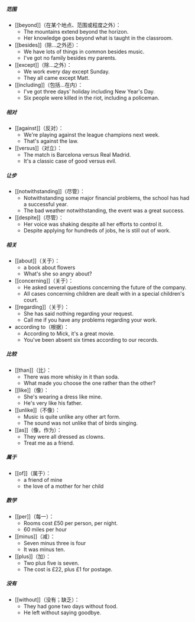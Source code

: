 ##### 范围
- [[beyond]]（在某个地点、范围或程度之外）：
	- The mountains extend beyond the horizon.
	- Her knowledge goes beyond what is taught in the classroom.
- [[besides]]（除…之外还）：
	- We have lots of things in common besides music.
	- I've got no family besides my parents.
- [[except]]（除…之外）：
	- We work every day except Sunday.
	- They all came except Matt.
- [[including]]（包括…在内）：
	- I've got three days' holiday including New Year's Day.
	- Six people were killed in the riot, including a policeman.
##### 相对
- [[against]]（反对）：
	- We're playing against the league champions next week.
	- That's against the law.
- [[versus]]（对立）：
	- The match is Barcelona versus Real Madrid.
	- It's a classic case of good versus evil.
##### 让步
- [[notwithstanding]]（尽管）：
	- Notwithstanding some major financial problems, the school has had a successful year.
	- The bad weather notwithstanding, the event was a great success.
- [[despite]]（尽管）：
	- Her voice was shaking despite all her efforts to control it.
	- Despite applying for hundreds of jobs, he is still out of work.
##### 相关
- [[about]]（关于）：
	- a book about flowers
	- What's she so angry about?
- [[concerning]]（关于）：
	- He asked several questions concerning the future of the company.
	- All cases concerning children are dealt with in a special children's court.
- [[regarding]]（关于）：
	- She has said nothing regarding your request.
	- Call me if you have any problems regarding your work.
- according to（根据）：
	- According to Mick, it's a great movie.
	- You've been absent six times according to our records.
##### 比较
- [[than]]（比）：
	- There was more whisky in it than soda.
	- What made you choose the one rather than the other?
- [[like]]（像）：
	- She's wearing a dress like mine.
	- He's very like his father.
- [[unlike]]（不像）：
	- Music is quite unlike any other art form.
	- The sound was not unlike that of birds singing.
- [[as]]（像，作为）：
	- They were all dressed as clowns.
	- Treat me as a friend.
##### 属于
- [[of]]（属于）：
	- a friend of mine
	- the love of a mother for her child
##### 数学
- [[per]]（每一）：
	- Rooms cost £50 per person, per night.
	- 60 miles per hour
- [[minus]]（减）：
	- Seven minus three is four
	- It was minus ten.
- [[plus]]（加）：
	- Two plus five is seven.
	- The cost is £22, plus £1 for postage.
##### 没有
- [[without]]（没有；缺乏）：
	- They had gone two days without food.
	- He left without saying goodbye.